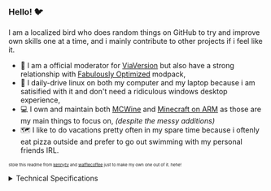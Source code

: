 ### Hello! 🐦
I am a localized bird who does random things on GitHub to try and improve own skills one at a time, and i mainly contribute to other projects if i feel like it.

- 🔭 I am a official moderator for [ViaVersion](https://discord.gg/viaversion) but also have a strong relationship with [Fabulously Optimized](https://discord.gg/yxaXtaQqdB) modpack,
- 🐧 I daily-drive linux on both my computer and my laptop because i am satisified with it and don't need a ridiculous windows desktop experience,
- 💻 I own and maintain both [MCWine](https://github.com/Kichura/MCWine) and [Minecraft on ARM](https://github.com/Kichura/Minecraft_ARM) as those are my main things to focus on, *(despite the messy additions)*
- 🗺️ I like to do vacations pretty often in my spare time because i oftenly eat pizza outside and prefer to go out swimming with my personal friends IRL.

<sub><sup><sup>stole this readme from [kennytv](https://github.com/kennytv) and [wafflecoffee](https://github.com/wafflecoffee) just to make my own one out of it. hehe!</sup></sup></sup>

<details><summary>Technical Specifications</summary>

[![OS - KUbuntu 22.10](https://img.shields.io/badge/KUbuntu-22.10-1793D1?style=plastic&logo=kubuntu&logoColor=white)](https://kubuntu.org) [![CPU - Ryzen 7 5700G](https://img.shields.io/badge/Ryzen_7-5700G-ED1C24?style=plastic&logo=amd&logoColor=white)](https://www.amd.com/en/products/apu/amd-ryzen-7-5700g) [![GPU - Radeon RX 6600 XT](https://img.shields.io/badge/Radeon-RX_6600_XT-ED1C24?style=plastic&logo=amd&logoColor=white)](https://www.amd.com/en/products/graphics/amd-radeon-rx-6600-xt)

[![Laptop - ThinkPad Edge L430](https://img.shields.io/badge/ThinkPad-Edge_L430-red?style=plastic&logo=lenovo&logoColor=white)](https://en.wikipedia.org/wiki/ThinkPad_E_series#Edge_11%22_(L430))
[![Mobile - iPhone X](https://img.shields.io/badge/iPhone-X-FFFFFF?style=plastic&logo=apple&logoColor=black)](https://support.apple.com/kb/SP770?locale=en_US&viewlocale=en_US) [![Tablet - iPad Air 4th Generation](https://img.shields.io/badge/iPad_Air-4th_Generation-FFFFFF?style=plastic&logo=apple&logoColor=black)](https://support.apple.com/kb/SP828?locale=en_US)
